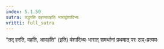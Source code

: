 ```yaml
---
index: 5.1.50
sutra: तद्धरति वहत्यावहति भाराद्वंशादिभ्यः
vritti: full_sutra
---
```


"तद् हरति, वहति, आवहति" (इति) वंशादिभ्यः भारात् समर्थानां प्रथमात् परः ठञ्-प्रत्ययः 